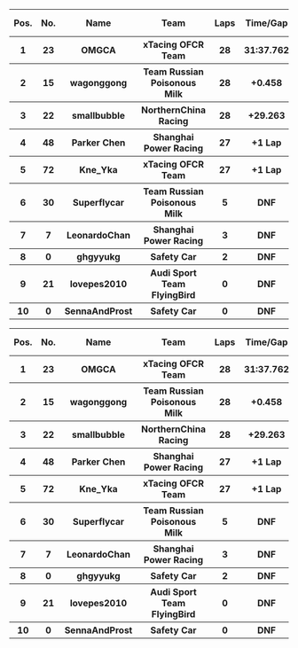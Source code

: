 <table style="width:100%">
	<tr>
		<th>Pos.</th>
		<th>No.</th>
		<th>Name</th>
		<th>Team</th>
		<th>Laps</th>
		<th>Time/Gap</th>
		<th>Personal Best</th>
		<th>Position Diff</th>
	</tr>
	<tr>
		<th>1</th>
		<th>23</th>
		<th>OMGCA</th>
		<th>xTacing OFCR Team</th>
		<th>28</th>
		<th>31:37.762</th>
		<th>1:03.553</th>
		<th>+1</th>
	</tr>
	<tr>
		<th>2</th>
		<th>15</th>
		<th>wagonggong</th>
		<th>Team Russian Poisonous Milk</th>
		<th>28</th>
		<th>+0.458</th>
		<th>1:03.194</th>
		<th>-1</th>
	</tr>
	<tr>
		<th>3</th>
		<th>22</th>
		<th>smallbubble</th>
		<th>NorthernChina Racing</th>
		<th>28</th>
		<th>+29.263</th>
		<th>1:04.013</th>
		<th>+1</th>
	</tr>
	<tr>
		<th>4</th>
		<th>48</th>
		<th>Parker Chen</th>
		<th>Shanghai Power Racing</th>
		<th>27</th>
		<th>+1 Lap</th>
		<th>1:04.848</th>
		<th>+1</th>
	</tr>
	<tr>
		<th>5</th>
		<th>72</th>
		<th>Kne_Yka</th>
		<th>xTacing OFCR Team</th>
		<th>27</th>
		<th>+1 Lap</th>
		<th>1:04.826</th>
		<th>+1</th>
	</tr>
	<tr>
		<th>6</th>
		<th>30</th>
		<th>Superflycar</th>
		<th>Team Russian Poisonous Milk</th>
		<th>5</th>
		<th>DNF</th>
		<th>1:06.619</th>
		<th>+3</th>
	</tr>
	<tr>
		<th>7</th>
		<th>7</th>
		<th>LeonardoChan</th>
		<th>Shanghai Power Racing</th>
		<th>3</th>
		<th>DNF</th>
		<th>1:15.394</th>
		<th>0</th>
	</tr>
	<tr>
		<th>8</th>
		<th>0</th>
		<th>ghgyyukg</th>
		<th>Safety Car</th>
		<th>2</th>
		<th>DNF</th>
		<th>1:43.198</th>
		<th>+2</th>
	</tr>
	<tr>
		<th>9</th>
		<th>21</th>
		<th>lovepes2010</th>
		<th>Audi Sport Team FlyingBird</th>
		<th>0</th>
		<th>DNF</th>
		<th>N/A</th>
		<th>-6</th>
	</tr>
	<tr>
		<th>10</th>
		<th>0</th>
		<th>SennaAndProst</th>
		<th>Safety Car</th>
		<th>0</th>
		<th>DNF</th>
		<th>N/A</th>
		<th>-2</th>
	</tr>
</table><table style="width:100%">
	<tr>
		<th>Pos.</th>
		<th>No.</th>
		<th>Name</th>
		<th>Team</th>
		<th>Laps</th>
		<th>Time/Gap</th>
		<th>Personal Best</th>
		<th>Position Diff</th>
	</tr>
	<tr>
		<th>1</th>
		<th>23</th>
		<th>OMGCA</th>
		<th>xTacing OFCR Team</th>
		<th>28</th>
		<th>31:37.762</th>
		<th>1:03.553</th>
		<th>+1</th>
	</tr>
	<tr>
		<th>2</th>
		<th>15</th>
		<th>wagonggong</th>
		<th>Team Russian Poisonous Milk</th>
		<th>28</th>
		<th>+0.458</th>
		<th>1:03.194</th>
		<th>-1</th>
	</tr>
	<tr>
		<th>3</th>
		<th>22</th>
		<th>smallbubble</th>
		<th>NorthernChina Racing</th>
		<th>28</th>
		<th>+29.263</th>
		<th>1:04.013</th>
		<th>+1</th>
	</tr>
	<tr>
		<th>4</th>
		<th>48</th>
		<th>Parker Chen</th>
		<th>Shanghai Power Racing</th>
		<th>27</th>
		<th>+1 Lap</th>
		<th>1:04.848</th>
		<th>+1</th>
	</tr>
	<tr>
		<th>5</th>
		<th>72</th>
		<th>Kne_Yka</th>
		<th>xTacing OFCR Team</th>
		<th>27</th>
		<th>+1 Lap</th>
		<th>1:04.826</th>
		<th>+1</th>
	</tr>
	<tr>
		<th>6</th>
		<th>30</th>
		<th>Superflycar</th>
		<th>Team Russian Poisonous Milk</th>
		<th>5</th>
		<th>DNF</th>
		<th>1:06.619</th>
		<th>+3</th>
	</tr>
	<tr>
		<th>7</th>
		<th>7</th>
		<th>LeonardoChan</th>
		<th>Shanghai Power Racing</th>
		<th>3</th>
		<th>DNF</th>
		<th>1:15.394</th>
		<th>0</th>
	</tr>
	<tr>
		<th>8</th>
		<th>0</th>
		<th>ghgyyukg</th>
		<th>Safety Car</th>
		<th>2</th>
		<th>DNF</th>
		<th>1:43.198</th>
		<th>+2</th>
	</tr>
	<tr>
		<th>9</th>
		<th>21</th>
		<th>lovepes2010</th>
		<th>Audi Sport Team FlyingBird</th>
		<th>0</th>
		<th>DNF</th>
		<th>N/A</th>
		<th>-6</th>
	</tr>
	<tr>
		<th>10</th>
		<th>0</th>
		<th>SennaAndProst</th>
		<th>Safety Car</th>
		<th>0</th>
		<th>DNF</th>
		<th>N/A</th>
		<th>-2</th>
	</tr>
</table>